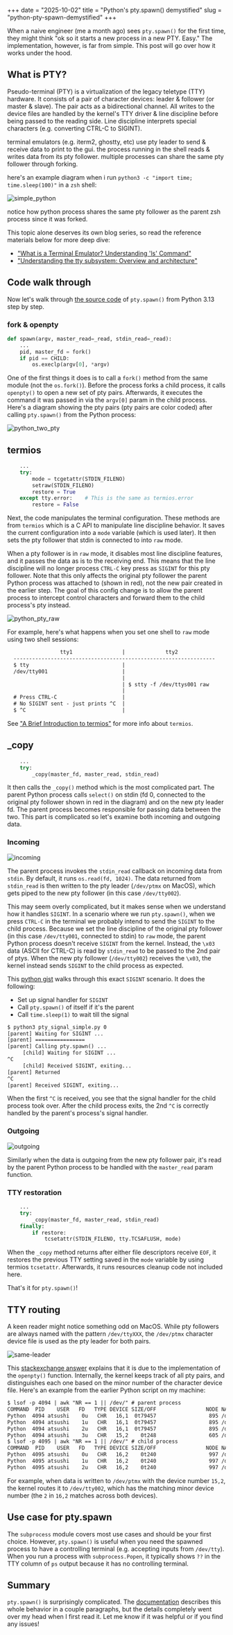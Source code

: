 +++
date = "2025-10-02"
title = "Python's pty.spawn() demystified"
slug = "python-pty-spawn-demystified"
+++

When a naive engineer (me a month ago) sees `pty.spawn()` for the first time, they might think "ok so it starts a new process in a new PTY. Easy."
The implementation, however, is far from simple. This post will go over how it works under the hood.

## What is PTY?

Pseudo-terminal (PTY) is a virtualization of the legacy teletype (TTY) hardware. It consists of a pair of character devices: leader & follower (or master & slave). The pair acts as a bidirectional channel.
All writes to the device files are handled by the kernel's TTY driver & line discipline before being passed to the reading side. Line discipline interprets special characters (e.g. converting CTRL-C to SIGINT).

terminal emulators (e.g. iterm2, ghostty, etc) use pty leader to send & receive data to print to the gui. the process running in the shell reads & writes data from its pty follower. multiple processes can share the same pty follower through forking.

here's an example diagram when i run `python3 -c "import time; time.sleep(100)"` in a `zsh` shell:

![simple_python](/images/2025-10-02-pty-explained/python.png)

notice how python process shares the same pty follower as the parent zsh process since it was forked.

This topic alone deserves its own blog series, so read the reference materials below for more deep dive:
- ["What is a Terminal Emulator? Understanding 'ls' Command"](https://www.warp.dev/blog/what-happens-when-you-open-a-terminal-and-enter-ls)
- ["Understanding the tty subsystem: Overview and architecture"](https://lambdalambda.ninja/blog/54/)

## Code walk through

Now let's walk through [the source code](https://github.com/python/cpython/blob/f42eafdd09b6c3c8459c25593df6655b5a386c2a/Lib/pty.py#L187) of `pty.spawn()` from Python 3.13 step by step.

### fork & openpty

```python
def spawn(argv, master_read=_read, stdin_read=_read):
    ...
    pid, master_fd = fork()
    if pid == CHILD:
        os.execlp(argv[0], *argv)
```

One of the first things it does is to call a `fork()` method from the same module (not the `os.fork()`). Before the process forks a child process, it calls `openpty()` to open a new set of pty pairs. Afterwards, it executes the command it was passed in via the `argv[0]` param in the child process. Here's a diagram showing the pty pairs (pty pairs are color coded) after calling `pty.spawn()` from the Python process:

![python_two_pty](/images/2025-10-02-pty-explained/python-two-pty.png)

## termios

```python
    ...
    try:
        mode = tcgetattr(STDIN_FILENO)
        setraw(STDIN_FILENO)
        restore = True
    except tty.error:    # This is the same as termios.error
        restore = False
```

Next, the code manipulates the terminal configuration. These methods are from `termios` which is a C API to manipulate line discipline behavior. It saves the current configuration into a `mode` variable (which is used later). It then sets the pty follower that stdin is connected to into `raw` mode.

When a pty follower is in `raw` mode, it disables most line discipline features, and it passes the data as is to the receiving end. This means that the line discipline will no longer process `CTRL-C` key press as `SIGINT` for this pty follower. Note that this only affects the original pty follower the parent Python process was attached to (shown in red), not the new pair created in the earlier step. The goal of this config change is to allow the parent process to intercept control characters and forward them to the child process's pty instead.

![python_pty_raw](/images/2025-10-02-pty-explained/python-pty-raw.png)

For example, here's what happens when you set one shell to `raw` mode using two shell sessions:
```txt
                 tty1                |             tty2
  -----------------------------------------------------------------
  $ tty                              |
  /dev/tty001                        |
                                     |
                                     | $ stty -f /dev/ttys001 raw
                                     |
  # Press CTRL-C                     |
  # No SIGINT sent - just prints ^C  |
  $ ^C                               |
```

See ["A Brief Introduction to termios"](https://blog.nelhage.com/2009/12/a-brief-introduction-to-termios/) for more info about `termios`.

## _copy

```python
    ...
    try:
        _copy(master_fd, master_read, stdin_read)
```

It then calls the `_copy()` method which is the most complicated part. The parent Python process calls `select()` on stdin (fd 0, connected to the original pty follower shown in red in the diagram) and on the new pty leader fd. The parent process becomes responsible for passing data between the two. This part is complicated so let's examine both incoming and outgoing data.

### Incoming

![incoming](/images/2025-10-02-pty-explained/incoming.png)

The parent process invokes the `stdin_read` callback on incoming data from `stdin`. By default, it runs `os.read(fd, 1024)`. The data returned from `stdin_read` is then written to the pty leader (`/dev/ptmx` on MacOS), which gets piped to the new pty follower (in this case `/dev/tty002`).

This may seem overly complicated, but it makes sense when we understand how it handles `SIGINT`. In a scenario where we run `pty.spawn()`, when we press `CTRL-C` in the terminal we probably intend to send the `SIGINT` to the child process. Because we set the line discipline of the original pty follower (in this case `/dev/tty001`, connected to stdin) to `raw` mode, the parent Python process doesn't receive `SIGINT` from the kernel. Instead, the `\x03` data (ASCII for CTRL-C) is read by `stdin_read` to be passed to the 2nd pair of ptys. When the new pty follower (`/dev/tty002`) receives the `\x03`, the kernel instead sends `SIGINT` to the child process as expected.

This [python gist](https://gist.github.com/jumbosushi/035e8ee8e8f4e11956a4a0cac678eee8) walks through this exact `SIGINT` scenario. It does the following:
- Set up signal handler for `SIGINT`
- Call `pty.spawn()` of itself if it's the parent
- Call `time.sleep(1)` to wait till the signal

```txt
$ python3 pty_signal_simple.py 0
[parent] Waiting for SIGINT ...
[parent] ================
[parent] Calling pty.spawn() ...
     [child] Waiting for SIGINT ...
^C
     [child] Received SIGINT, exiting...
[parent] Returned
^C
[parent] Received SIGINT, exiting...
```

When the first `^C` is received, you see that the signal handler for the child process took over. After the child process exits, the 2nd `^C` is correctly handled by the parent's process's signal handler.

### Outgoing

![outgoing](/images/2025-10-02-pty-explained/outgoing.png)

Similarly when the data is outgoing from the new pty follower pair, it's read by the parent Python process to be handled with the `master_read` param function.

### TTY restoration

```python
    ...
    try:
        _copy(master_fd, master_read, stdin_read)
    finally:
        if restore:
            tcsetattr(STDIN_FILENO, tty.TCSAFLUSH, mode)
```

When the `_copy` method returns after either file descriptors receive `EOF`, it restores the previous TTY setting saved in the `mode` variable by using termios `tcsetattr`. Afterwards, it runs resources cleanup code not included here.

That's it for `pty.spawn()`!

## TTY routing

A keen reader might notice something odd on MacOS. While pty followers are always named with the pattern `/dev/ttyXXX`, the `/dev/ptmx` character device file is used as the pty leader for both pairs.

![same-leader](/images/2025-10-02-pty-explained/same-leader.png)

This [stackexchange answer](https://unix.stackexchange.com/questions/449315/some-confused-concept-ptmx-and-tty) explains that it is due to the implementation of the `openpty()` function. Internally, the kernel keeps track of all pty pairs, and distinguishes each one based on the minor number of the character device file. Here's an example from the earlier Python script on my machine:

```txt
$ lsof -p 4094 | awk "NR == 1 || /dev/" # parent process
COMMAND  PID    USER   FD   TYPE DEVICE SIZE/OFF                NODE NAME
Python  4094 atsushi    0u   CHR   16,1  0t79457                 895 /dev/ttys001
Python  4094 atsushi    1u   CHR   16,1  0t79457                 895 /dev/ttys001
Python  4094 atsushi    2u   CHR   16,1  0t79457                 895 /dev/ttys001
Python  4094 atsushi    3u   CHR   15,2    0t248                 605 /dev/ptmx
$ lsof -p 4095 | awk "NR == 1 || /dev/" # child process
COMMAND  PID    USER   FD   TYPE DEVICE SIZE/OFF                NODE NAME
Python  4095 atsushi    0u   CHR   16,2    0t240                 997 /dev/ttys002
Python  4095 atsushi    1u   CHR   16,2    0t240                 997 /dev/ttys002
Python  4095 atsushi    2u   CHR   16,2    0t240                 997 /dev/ttys002
```

For example, when data is written to `/dev/ptmx` with the device number `15,2`, the kernel routes it to `/dev/tty002`, which has the matching minor device number (the `2` in `16,2` matches across both devices).

## Use case for pty.spawn

The `subprocess` module covers most use cases and should be your first choice. However, `pty.spawn()` is useful when you need the spawned process to have a controlling terminal (e.g. accepting inputs from `/dev/tty`). When you run a process with `subprocess.Popen`, it typically shows `??` in the TTY column of `ps` output because it has no controlling terminal.

## Summary

`pty.spawn()` is surprisingly complicated. The [documentation](https://docs.python.org/3/library/pty.html#pty.spawn) describes this whole behavior in a couple paragraphs, but the details completely went over my head when I first read it. Let me know if it was helpful or if you find any issues!

